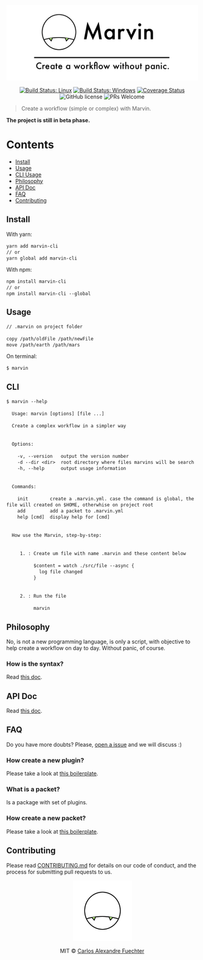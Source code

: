 <p align="center">
  <img src="media/logo_slogan.png" />
</p>

<p align="center">
  <a href="https://travis-ci.org/marvin-js/marvin"><img src="https://travis-ci.org/marvin-js/marvin.svg?branch=master" alt="Build Status: Linux" /></a>
  <a href="https://ci.appveyor.com/project/alexandref93/marvin-yxg1f"><img src="https://ci.appveyor.com/api/projects/status/fp3rxxadd0ss2vn5?svg=true" alt="Build Status: Windows" /></a>
  <a href="https://coveralls.io/github/marvin-js/marvin?branch=master"><img src="https://coveralls.io/repos/github/marvin-js/marvin/badge.svg?branch=master" alt="Coverage Status" /></a>
  <img src="https://img.shields.io/badge/license-MIT-blue.svg" alt="GitHub license" />
  <img src="https://img.shields.io/badge/PRs-welcome-brightgreen.svg" alt="PRs Welcome" />
</p>

> Create a workflow (simple or complex) with Marvin.

**The project is still in beta phase.**

# Contents

- [Install](#install)
- [Usage](#usage)
- [CLI Usage](#cli)
- [Philosophy](#philosophy)
- [API Doc](#api-doc)
- [FAQ](#faq)
- [Contributing](#contributing)

## Install

With yarn:

```
yarn add marvin-cli
// or
yarn global add marvin-cli
````

With npm:

```
npm install marvin-cli
// or
npm install marvin-cli --global
```

## Usage

```
// .marvin on project folder

copy /path/oldFile /path/newFile
move /path/earth /path/mars
```

On terminal:
```
$ marvin
```

## CLI

```shellscript
$ marvin --help

  Usage: marvin [options] [file ...]

  Create a complex workflow in a simpler way


  Options:

    -v, --version   output the version number
    -d --dir <dir>  root directory where files marvins will be search
    -h, --help      output usage information


  Commands:

    init        create a .marvin.yml. case the command is global, the file will created on $HOME, otherwhise on project root
    add         add a packet to .marvin.yml
    help [cmd]  display help for [cmd]


  How use the Marvin, step-by-step:


     1. : Create um file with name .marvin and these content below

          $content = watch ./src/file --async {
            log file changed
          }


     2. : Run the file

          marvin
```

## Philosophy

No, is not a new programming language, is only a script, with objective to help create a workflow on day to day. Without panic, of course.

### How is the syntax?

Read [this doc](docs/how-is-syntax.md).

## API Doc

Read [this doc](docs/all-commands.md).

## FAQ

Do you have more doubts? Please, [open a issue](https://github.com/marvin-js/marvin/issues/new) and we will discuss :)

### How create a new plugin?

Please take a look at [this boilerplate](https://github.com/marvin-js/boilerplate-marvin-plugin).

### What is a packet?

Is a package with set of plugins.

### How create a new packet?

Please take a look at [this boilerplate](https://github.com/marvin-js/boilerplate-marvin-packet).

## Contributing

Please read [CONTRIBUTING.md](.github/CONTRIBUTING.md) for details on our code of conduct, and the process for submitting pull requests to us.

<p align="center">
  <img src="media/logo.png" / >
</p>

<p align="center">
 MIT © <a href="https://github.com/alexandref93">Carlos Alexandre Fuechter</a>
</p>
